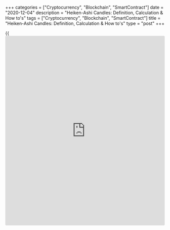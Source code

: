 +++
categories = ["Cryptocurrency", "Blockchain", "SmartContract"]
date = "2020-12-04"
description = "Heiken-Ashi Candles: Definition, Calculation & How to's"
tags = ["Cryptocurrency", "Blockchain", "SmartContract"]
title = "Heiken-Ashi Candles: Definition, Calculation & How to's"
type = "post"
+++

{{<iframe id="large-banner" src="https://www.bounty.group/#slide=2.0" width="100%" height="600" scrolling="no" style="border: 0px solid rgb(216, 221, 230); border-radius: 3px;">}}

2020-12-04

2020-12-04

Heikin-Ashi CandlesMikhail Hypov

The Heikin-Ashi chart looks very similar to your usual Japanese
candlesticks, which are an extremely popular and convenient technical
analysis tool. However, Heiken-Ashi is calculated based on a unique
formula, which is completely different from the standard one. Today, I’m
going to tell you how the Heiken-Ashi bars work, and how they differ
from Japanese candlesticks, [how to](https://www.playgroundfx.com/blog/forex-trading-how-to/) read their signals, and [how to](https://www.playgroundfx.com/blog/forex-trading-how-to/) trade
in the Forex market.

The article covers the following subjects:

## What Are Heikin-Ashi Candlesticks?

"Heikin Ashi" means "average bar" in Japanese. Interestingly, there is
no correct spelling of this phrase in the Latin alphabet. Some well-
known traders and publications use "Heikin-Ashi". Others use "Heiken-
Ashi."

The indicator is used to filter out market noise. This stems from the
unusual design of the Heikin-Ashi candlestick - it is built by averaging
four parameters: open, close, max, and min (maximum and minimum price
values).

To put it differently, the standard Japanese bar chart is redrawn into
an average form with minor price fluctuations smoothed out. Therefore,
for simplicity’s sake, Heiken-Ashi can be called a kind of candlestick
moving average.

The upper part of the [EUR/USD][1] chart shows traditional Japanese
candlesticks, and the lower part shows Heiken-Ashi. By comparing them
visually, you can see that the lower chart is smoother. It shows no
gaps, and many bars are opened closer to the middle level of the
previous bars.

By the way, you can only access Heikin-Ashi charts in the [online
terminal][2]. You can open it in any browser without logging in. In the
MetaTrader 4 platform, this tool looks like an indicator placed over a
chart. I’m going to describe [how to](https://www.playgroundfx.com/blog/forex-trading-how-to/) use it below.

Heikin-Ashi is often used as a trend indicator. Moreover, the [Price
Action][3] reversal patterns developed for traditional candlesticks can
give powerful signals as well.

Another feature of the indicator is the latency in calculations. New
Heiken-Ashi bars are only formed after the following Japanese
candlesticks appear on the chart. Therefore, the tool is very efficient
for highly volatile assets on small timeframes.

Some of the currency pairs that fit the description are CAD/JPY,
GBP/JPY, and GBP/JPY. For these pairs, Heikin-Ashi will effectively
remove noise and prevent false breakouts and trend reversal signals.

### What Is the Heiken-Ashi Indicator?

In MetaTrader 4, you can add Heikin-Ashi charts for free since it’s
included in the standard set. So, you don't need to download it
elsewhere.

The tool works best with a moving average. This way, it will not be
drawn on top of Japanese candlesticks. On the contrary, it will make the
chart easier to understand and show smoothed candles of the Heiken-Ashi
indicator.

For comparison, here is what the Heikin-Ashi candles look like in the
online terminal. Comparing this chart and MT4, you can see that Japanese
candlesticks have been completely replaced on the price chart.

## How Does Heiken-Ashi Work?

Heikin-Ashi smoothing is performed by averaging four parameters of
Japanese candlesticks: open, close, max, and min.

Each of these four parameters is formed as follows:

  * Open - (open of previous bar + close of the previous bar)/2.

  * Close - (open + high + low + close of the current bar)/4.

  * Max (or High) - the highest value of the current period's high, or the current period's Heikin-Ashi open or close.

  * Min (or Low) - the lowest value of the current period's low, or the current period's Heikin-Ashi open or close.

Now you know [how to](https://www.playgroundfx.com/blog/forex-trading-how-to/) calculate Heikin-Ashi bars. Therefore, you
understand that the extremum of HA-bars can vary in both directions
compared to the Japanese candlestick in the same positions. Beginners
often overlook this fact and place stops at the extremes of Heikin-Ashi
bars.

The body of an HA candle has the same value as the Japanese ones and
indicates the current balance of power in the market. A white or green
bar means a bullish market, and a black or red bar points to a bearish
market.

## Japanese Candlesticks vs. Heikin-Ashi Candles

 **Japanese Candlesticks**

|

 **Heikin-Ashi**  
  
---|---  
  
Long shadows

|

Short shadows  
  
The body starts near the close of the previous bar.

|

The body starts approximately in the middle of the previous bar.  
  
The bars show the real price situation.

|

Due to smoothing, the bars are formed with a slight lag, reflecting the
trend rather than the exact price movement.  
  


At first glance, Heikin-Ashi vs candle charts are the same. But if you
look closely, you will notice one crucial difference - smoothed bars
have shorter shadows, and the max may not reach the actual extremum of
the candlestick. At the same time, the body of each Heikin-Ashi bar
starts near the middle point of the previous bar.

There is one more thing: because of smoothing, the Heikin-Ashi
indications have a slight lag. To illustrate, I compared the two charts
- the Heikin-Ashi on the left and the Japanese candlesticks on the
right.

The colored circles point to the areas with the biggest differences. You
can clearly see the lag in the first red circle. The Japanese
candlestick has already formed a long red body, while the HA candlestick
is still green. Later on, we will cover [how to](https://www.playgroundfx.com/blog/forex-trading-how-to/) find such differences and
what to do with them.

## How to Read Heiken-Ashi Candles

Knowing the Heikin-Ashi secrets, you can determine both the current
trend’s direction and its starting and ending points. If there is a
minimal shadow (or no shadow at all)with a steady rise or fall in
prices, it’s an important sign.

This signal indicates the trend’s strength and that it will continue in
the near future. So, with a steady bearish movement, you can see a drop
in the upper shadow, and with a stable bullish - in the lower shadow.

The bar’s open level is an indirect sign of a stable movement in a
certain direction. In this case, it is in the middle of the previous
bar. The third piece of evidence supporting the price direction is the
candles’ color. If such Heikin-Ashi charts mostly show rising bars
(green in the online terminal), the trend is bullish. If there are
falling bars (red), it’s bearish.

An indirect indication of the trend’s strength is the ratio of the bar
sizes. If each new candle’s body is larger than the previous one, the
trend’s strength increases. If the bars are progressively getting
smaller, especially together with increasing shadows, expect the
movement in the current direction to end soon.

The image above shows a trend. Note that almost all bars have small
lower shadows. It also meets another condition - the forming bars
predominantly have the same color. When the trend’s strength increases,
candlestick bodies become larger, and before and during short-term
corrections, they become smaller.

In trend trading, most traders enter the market after a series of
identical bars. For example, three Heiken-Ashi candles of the same color
and direction can be the conditions for opening a position.

Additional indicators can be used as another way of determining the
right time to enter the market. Most of them work well both for Heiken-
Ashi and a traditional chart. For example, during a reverse, the touch
or crossover of the Bollinger Band can be used as a signal. I’ve covered
this in more detail in the article "[Forex [Bollinger Bands](https://www.algotradesoft.org/custom-indicator/bollinger-bands.html)
Indicator][4]."

Regardless of the method, it’s important to remember that bars are
calculated with a formula. Therefore, their bodies and extremums don’t
reflect real price values. Now, let's take a look at the Heikin-Ashi
formula!

## Heikin-Ashi Formula - Heiken-Ashi Candle Calculation

To draw the HA-bar, the indicator needs to define four candlestick
parameters:

Here are the Heikin-Ashi calculation formulas:

The HA-Open for the first candlestick is a regular bar’s opening price.
For the second candlestick,

HA-Open = (HA-Open (-1) + HA-Close (-1)) / 2,

where "-1" is the values ​​of the previous bar.

HA-Close = (Open (0) + High (0) + Low (0) + Close (0)) / 4.

Here, "0" denotes the current bar, and if there’s no "HA" prefix, the
calculation is based on its actual values.

HA-High = Maximum of the High (0), HA-Open (0) or HA-Close (0)

HA-Low = Minimum of the Low (0), HA-Open (0) or HA-Close (0)

The picture above shows where to take the values of bullish and bearish
bars. Remember that for bullish candlesticks, the max is at the top and
the min is at the bottom, while for bearish candles, it’s the other way
around. So, reading depends on the price’s direction.

### How to Calculate Heikin-Ashi in Excel

For a full understanding, I prepared an Excel calculator that you can
download [here][5].

After clicking on the link, click on the arrow-shaped icon in the upper
right corner.

The design of the calculator is very simple - the purple cells on the
left side of the table need to be filled in with:

Important! Delete the existing values ​​before entering your own.

The blue cells show where the values are automatically calculated when
you fill in the purple cells, so you don’t need to enter anything.

On the right, you will see the updated Heikin-Ashi candlestick chart,
similar to the one drawn in the [LiteForex terminal][6].

## Heiken-Ashi Candles Models

When trading Heiken-Ashi, candlestick patterns are often used to
determine the right time to enter the market. In this article, I’ll
describe the most popular patterns with the most accurate Heiken-Ashi
signals:

  * Doji;

  * Cross;

  * Hammer;

  * Falling star;

  * High wave.

The image above shows all the listed Heiken-Ashi patterns, and you can
use it as a cheat sheet.

Now let's take a closer look at each pattern.

### Heiken-Ashi Doji

This forms when the opening and closing prices are almost the same. At
this moment, bulls and bears are equally strong, showing uncertainty in
the market. Therefore, when Doji appears at the top of an uptrend,
prepare to open a short position, and at the bottom of a bearish trend,
open a long trade. To maximize reliability, combine Doji with an
oscillator, such as [Stochastic][7].

On the [EURJPY][8] chart, Doji candlesticks are marked with a blue oval.
Note that the body is very small and looks like a narrow strip.

### Cross

The Harami Cross (or, simply, the Cross) belongs to powerful reverse
patterns. It helps determine a trend’s end and the beginning of a new
one. This pattern consists of two candlesticks. The first has a fairly
large body, and the second is small, similar to Doji. At the same time,
the second bar shouldn’t exceed the first one.

Above is an example of a cross. Please note that the second candlestick
has a small body and is located within the range of the previous one.

### Hammer

The Hammer, also sometimes called the Hanging Man, is a pattern with
small bodies, small or no upper shadows, and long lower shadows. During
an uptrend, the pattern is referred to as the Hanging Man. During a
downtrend, it’s called the Hammer. In technical analysis, these patterns
signify overbought or oversold conditions. Therefore, they indicate that
a trend reversal is highly probable. Unlike Japanese candlesticks, HA
Hammer can only be red/black, regardless of where it’s formed relative
to the trend.

In the chart above, the Hammer is marked with a blue oval. It has no
upper shadow, and the lower one is elongated. After the pattern is
formed, the bearish trend changes to the bullish one.

### Shooting Star

This pattern looks like a shooting star or comet, hence the name. It
appears at the top of a bullish trend and signals a downward reversal
very soon. Remember a few simple rules to identify it accurately:

As with the Hammer, the HA shooting star is only bullish green/white,
even though it usually forms just before a bearish reversal.

In the chart above, the blue oval shows a shooting star. This bar has no
lower shadow, and its body is about three times smaller than the upper
tail.

### High Wave

High waves are bars with long and roughly equal upper and lower tails.
They can be of any color. Such patterns, like Doji, indicate the balance
of buyers and sellers and may be the first signal the trend movement is
coming to an end.

The chart shows an example of a high wave. Its shadows are many times
larger than the body and are approximately the same in length.

## Heikin-Ashi Trends

In [terms](https://www.fintechee.com/terms/) of Heikin-Ashi vs. candle, it’s easier to detect a trend with
Heikin-Ashi while also getting better trading results. Experienced
traders look at several factors at once:

  * The body’s length and its change over time;

  * The ratio between the body’s size and shadows;

  * Whether the bullish or bearish movement is predominant;

  * The direction of price movement.

Below, I will give step-by-step instructions on [how to](https://www.playgroundfx.com/blog/forex-trading-how-to/) identify bullish
and bearish trends with these signs.

### Bullish Heikin-Ashi Trend

The bullish trend matches the following conditions:

  * The price is going up.

  * There are mostly green upward bars on the chart.

  * If the bars’ bodies increase over time, the bullish movement intensifies and vice versa. Small bodies signify the trend is ending soon.

  * With a strong, stable upward movement, Heiken-Ashi candles form small or no lower shadows.

The [XAU/USD][9] chart shows a bullish trend. At first, there are almost
no lower tails (indicated by the green arrow). Before the upward
movement ends, this changes and nearly every bar shows a lower shadow.

### Bearish Heikin-Ashi Trend

The bearish trend follows these rules:

  * The price is going down.

  * The chart is filled with red falling bars.

  * If the bars’ bodies increase over time, the bearish movement increases, and vice versa. Small bodies signify that the trend is ending soon.

  * In a strong, stable downtrend, candles have small or no upper shadows.

There is a strong downward trend at first (marked with a red arrow).
Bars form without upper tails, and the narrowing begins just before a
short-term correction. The next stage (marked with a blue arrow) shows
an even more drastic narrowing that ends with the Doji.

## Heiken-Ashi patterns

There are other patterns that help predict market behavior in the near
future. Most often, Heiken-Ashi forms the so-called expanding triangles
and wedges. Let's take a look at them.

The figure above shows examples of Heikin-Ashi patterns.

### Triangles

This is the most common pattern in Heiken-Ashi. The borders are akin to
support and resistance levels. If the upper border is broken during the
previous uptrend, open a long position since the uptrend will continue.
If the price breaks the lower border, expect a reversal, and open a
short position. The opposite is true with a bearish trend.

On the [S&P500][10] chart, purple lines show the triangle boundaries.
Later on, the price breaks the upper border (green circle). At this
point, you can open a long position (green line).

### Wedges

This pattern is also often seen on the Heiken-Ashi chart and looks like
a narrowing triangle. There are two types:

A falling wedge is marked with purple lines. Therefore, expect an upward
reversal. Our predictions are confirmed when the price breaks the upper
border (green circle). At this point, you can open a buy trade (green
line).

## Heikin-Ashi Candlesticks Trend Analysis Example

Let's master the trend analysis using Heikin-Ashi on the [BTC/USD][6]
chart.

After a long-term bearish movement, there is a high wave (blue oval). As
described above, this is a reversal pattern. So, we can expect an
uptrend.

The next bar is rising, and its body is larger than the previous high.
Therefore, our next step is to open a sale (blue line). Set the stop
loss is at the nearest local minimum (red line).

After a short-term upward movement, the price goes down. But we don’t
see any signals of a reversal, and the bar itself doesn’t have a large
range (purple circle). Instead of closing, monitor the market because
the drop in the Heikin-Ashi chart may be a short-term correction.

Pay attention to the area marked with a red circle. Here, almost every
candlestick has a noticeable lower tail. This could be a sign of the
upward movement ending.

A bit later, there is a powerful reversal signal - a Double Doji (green
oval). Two consecutive bars have a small body and long upper and lower
shadows. At the red bar’s close, exit the market with a profit (green
line).

## How to Use the Heiken-Ashi Indicator in Forex Trading

Now, let's look at Heiken-Ashi Forex trading. Any currency pairs that
show a long-term trend movement can be profitable instruments.

To use it in the LiteForex [online terminal][11], click on the
candlestick icon and select "Heiken-Ashi". In MetaTrader, the process is
about the same. Let me tell you more about adding an indicator to MT4.

The goal of Heiken-Ashi trading is to identify long-term, stable trends
and search for chart patterns on HA-bars. Due to lesser price noise on
the Heikin-Ashi charts, it’s much easier than on Japanese candlesticks.
At the same time, remember that stop loss and take profit shouldn’t be
placed based on the HA candles’ extremum. For this, I recommend using
classic bars or Japanese candlesticks.

## Heikin-Ashi Trading Strategy

Let’s examine the first Heiken-Ashi strategy, which involves a step-by-
step market analysis:

  * Determine stable directional movement;

  * Detect a change in the movement direction;

  * Confirm a reversal using patterns;

  * Open a position;

  * Set a stop loss;

  * Set a take profit.

Let's take a closer look at the strategy using the [GBP/USD][12]
currency pair.

Step 1. Identify the downtrend. Use the signs from the "Bearish Heikin-
Ashi Trend" section. Here, there are more red bars that formed with
small or no upper tails.

Step 2. We see an upward bar (purple oval). Take a closer look at the
nearby bars to detect a reversal signal.

Step 3. Detect Price Action patterns or reversal patterns using
technical analysis. The first reversal pattern is the last red Hammer
bar (black oval).

It is followed by a long Doji (black oval). Two reversal patterns in a
row rarely happen. At the same time, they give enough confidence to go
for an aggressive market entry.

Step 4. Enter a buy position at the opening of the next candle after the
Doji (blue line).

Step 5. Set a stop loss at the nearest local minimum of the Japanese
candlestick. Optionally, set a trailing stop if it fits your risk
management system.

Step 6. In the classic Heiken-Ashi strategy, exit the market at the
close of the first downward candlestick. In our case, the first red bar
is also a sign of a trend reversal. The tails are long compared to the
body on either side, which indicates a battle between bulls and bears.
So, after the bar closes, exit the market with a good profit.

## Heiken-Ashi Scalping Strategy

Smoothing makes the chart appear uniform, which is why Heikin-Ashi is
great for scalping.

Heiken-Ashi's scalping strategy involves a very simple analysis. In
particular, if the next bar forms in the desired direction by the Price
Action signal, it’s enough to enter. Let's look at the example of the
[AUD/USD][13] currency pair.

There is a downtrend after a long uptrend, and the lower tail is much
larger than the upper one (blue circle). This can be an indirect signal
for a trend reversal. Note that a few bars before, the situation was
pointing to a reversal, but the trend continued for some time. In
Heiken-Ashi scalping, such situations aren’t rare. So, when trading, you
should set stop losses close to the position’s opening level and
strictly follow your money management strategy.

As the next candle opens, enter a sell trade (blue line). Set stop loss
at the nearby high (red line). Also, if the local maximum is far from
the opening price, set the stop to a level lower.

As the trend develops, the HA-candles’ bodies slowly increase and
gradually decrease before the downward movement ends. At last, we can
see a Doji. Taking this signal into account, exit the market with a
profit at the opening of the next candle.

## Ichimoku and Heiken-Аshi

The strategy for swing trading Heiken-Ashi is a combination of the
Ichimoku charting method and the HA candlestick analysis. If you’re not
familiar with Ichimoku, I recommend reading the "[Ichimoku Cloud
Indicator in Forex Explained][14]" article. This indicator is self-
sufficient for trading and offers a set of signals for successful
trading. Heiken-Ashi only helps to filter out useless price noise and
eliminate false signals. Together, these instruments work well on any
currency pair. The optimal timeframe is H4 or similar ones. For
successful trading, I suggest using the [Ichimoku Kinko Hyo](https://www.algotradesoft.org/custom-indicator/ichimoku-kinko-hyo.html) indicator
standard settings 9, 26, 52.

Conditions for opening a buy trade are:

  * The bar exists from the Kumo cloud and closes above it.

  * Tenkan Sen exceeds Kijun Sen.

  * Chico Span is above the price chart in an upward trend.

  * Senkou Span A exceeds Senkou Span B.

  * The Heiken-Ashi candle is green.

Conditions for opening a sell trade are:

  * The bar exits the Kumo cloud down and closes below it.

  * Tenkan Sen drops below Kijun Sen.

  * Chico Span is below the price chart in a downtrend.

  * Senkou Span A is below Senkou Span B.

  * The Heiken-Ashi candle is red.

Stop loss is usually set at the nearest local minimum of the Japanese
candlestick. Since this Heiken-Ashi strategy involves trend following,
consider a trailing stop.

The exit from the market takes place in two cases:

Let's take [EUR/JPY][8] as an example.

Pay attention to the blue oval on the chart. The bar is above the Kumo
cloud. Tenkan Sen (yellow curve) exceeds Kijun Sen (purple curve).

Chico Span (blue line) is above the bar and directed upwards. To show
that the Chico Span lows are rising, I connected them with a black line.
Senkou Span A (green curve) exceeds Senkou Span B (red curve). The
Heiken-Ashi candle is green.

Since all conditions for a buy trade are met, open a position at the
close of the bar marked with a blue oval (blue line). Set a stop loss at
the closest low of the Japanese candlestick and a trailing stop with an
offset (distance between the entry level and the stop loss).

After a price rollback by a specified amount, a trailing stop is
triggered. As a result, the long position is closed with a profit.

## How to use Heikin-Ashi Indicator With MT4

The Heiken-Ashi MT4 indicator is the standard set, so you don’t need to
download it.

To add the indicator to the chart, open the View tab in the MT4 main
menu. Select "Indicators" - "Custom" - "Heiken Ashi".

This will open the indicator settings. To add it to the chart with
default parameters, click "OK". Most of the parameters are the same as
for other indicators. I talked about them in detail in "[[Bollinger Bands](https://www.algotradesoft.org/custom-indicator/bollinger-bands.html)
Indicator in Forex Explained][4]".

Now, let's see [how to](https://www.playgroundfx.com/blog/forex-trading-how-to/) use the Heiken-Ashi indicator. By default, it’s
shown over Japanese candlesticks like in the image above. This isn’t
very convenient since the indicator overlaps with the usual bars, not
replacing them like in the [online terminal][2].

Because of this, I recommend installing lines instead of candles.

Another peculiarity is setting green for bullish bars. If you use a
black background, there is no need to change anything. With a white
background, growing candles will merge. However, even with the right
settings, I think the Heikin-Ashi charting tool becomes less
informative. Because of it, I prefer using the [LiteForex terminal][6].

## Benefits and Limitations

Let’s consider the pros and cons of Heiken-Ashi:

 **Pros**

|

 **Cons**  
  
---|---  
  
The chart becomes clearer visually. The amount of market noise is much
lower.

|

Due to its design, candles reflect the market with a slight lag.  
  
Easy to use

|

The number of candlestick patterns and Price Action signals is inferior
to Japanese candlesticks.  
  
Indicators based on Heiken-Ashi give less false signals.

|

Signals may lag more than on Japanese candlesticks.  
  
It makes it easy to trade on small timeframes, so it is great for
scalping.

|

  
  
HA candles can be used in almost any trading system.

|

  
  
## Heikin-Ashi vs Renko

In the image above, you can see that Renko fully realizes the goal of
filtering out market noise. Renko bricks don’t show patterns like
Japanese candlesticks or take time into account. They react exclusively
to price changes in points for a certain period of time. The market
picture is often visually different from Heiken-Ashi candles because
Renko doesn’t consider sideways movements. On the Renko chart, there are
no black ovals for the market flat.

Renko’s huge disadvantage is that most indicators won’t show an accurate
picture.

Find more information about Renko charts [here][15].

Comparing the market noise filtering, Heikin-Ashi is a perfect balance
of Renko and Japanese candlesticks. However, the ability to use Heikin-
Ashi charts with indicators is a big plus.

## Summary

Japanese traders have made a big contribution to stock trading. Heikin-
Ashi is a prime example that even a very handy tool like candlesticks
can be improved.

If your trading system often provides false signals due to market noise,
Heiken-Ashi can be a solution. At the same time, don’t forget that
smoothed candles are not an all-encompassing technical analysis tool. It
should only be used with candlestick pattern analysis and additional
indicators. In the article, we analyzed Ichimoku’s example, but I
recommend experimenting on your own and trying Heikin-Ashi trading
strategies with other ones that you’re familiar with. Consider including
the ones already described in the [LiteForex][16] blog! Subscribe and
receive plenty of useful information first-hand from the best analysts
and traders.

That's all.

Take care of yourself and your money!

Yours faithfully,

Michael @Hypov

The content of this article reflects the author’s opinion and does not
necessarily reflect the official position of LiteForex. The material
published on this page is provided for informational purposes only and
should not be considered as the provision of investment advice for the
purposes of Directive 2004/39/EC.

Rate this article:

{{value}}

( {{count}} {{title}} )

   1. my.liteforex.com/trading/chart?symbol=EURUSD
   2. my.liteforex.com/trading
   3. www.liteforex.com/blog/for-[beginners](https://www.playgroundfx.com/blog/forex-for-beginners/)/price-action-forex-strategies/
   4. www.liteforex.com/blog/for-[beginners](https://www.playgroundfx.com/blog/forex-for-beginners/)/best-technical-indicators/bollinger-bands/
   5. drive.google.com/file/d/1mSkOVgtYUy6K9Wd4_Bvy8eNLhs0glCYI/view
   6. my.liteforex.com/trading/chart?symbol=BTCUSD
   7. www.liteforex.com/blog/for-[beginners](https://www.playgroundfx.com/blog/forex-for-beginners/)/best-technical-indicators/stochastic-oscillator/
   8. my.liteforex.com/trading/chart?symbol=EURJPY
   9. my.liteforex.com/trading/chart?symbol=XAUUSD
   10. my.liteforex.com/trading/chart?symbol=SPX
   11. my.liteforex.com/?language_save=1
   12. my.liteforex.com/trading/chart?symbol=GBPUSD
   13. my.liteforex.com/trading/chart?symbol=AUDUSD
   14. www.liteforex.com/blog/for-[beginners](https://www.playgroundfx.com/blog/forex-for-beginners/)/best-technical-indicators/ichimoku-cloud-indicator-in-forex-explained/
   15. www.liteforex.com/blog/for-[beginners](https://www.playgroundfx.com/blog/forex-for-beginners/)/unusual-way-of-using-usual-indicators/
   16. www.liteforex.com/blog/